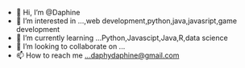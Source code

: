 - 👋 Hi, I’m @Daphine
- 👀 I’m interested in ...,web development,python,java,javasript,game development
- 🌱 I’m currently learning ...Python,Javascipt,Java,R,data science
- 💞️ I’m looking to collaborate on ...
- 📫 How to reach me ...daphydaphine@gmail.com

<!---
l-hjab/l-hjab is a ✨ special ✨ repository because its `README.md` (this file) appears on your GitHub profile.
You can click the Preview link to take a look at your changes.
--->
